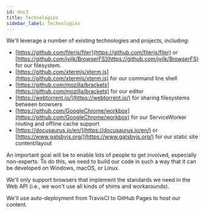 ```yaml
---
id: doc3
title: Technologies
sidebar_label: Technologies
---
```


We'll leverage a number of existing technologies and projects, including:

* [https://github.com/filerjs/filer](https://github.com/filerjs/filer) or [https://github.com/jvilk/BrowserFS](https://github.com/jvilk/BrowserFS) for our filesystem.
* [https://github.com/xtermjs/xterm.js](https://github.com/xtermjs/xterm.js) for our command line shell
* [https://github.com/mozilla/brackets](https://github.com/mozilla/brackets) for our editor
* [https://webtorrent.io/](https://webtorrent.io/) for sharing filesystems between browsers
* [https://github.com/GoogleChrome/workbox](https://github.com/GoogleChrome/workbox) for our ServiceWorker routing and offline cache support
* [https://docusaurus.io/en/](https://docusaurus.io/en/) or [https://www.gatsbyjs.org/](https://www.gatsbyjs.org/) for our static site content/layout

An important goal will be to enable lots of people to get involved, especially non-experts. To do this, we need to build our code in such a way that it can be developed on Windows, macOS, or Linux.

We'll only support browsers that implement the standards we need in the Web API (i.e., we won't use all kinds of shims and workarounds).

We'll use auto-deployment from TravisCI to GitHub Pages to host our content.
